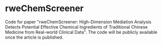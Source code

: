 # rweChemScreener
Code for paper "rweChemScreener: High-Dimension Mediation Analysis Detects Potential Effective Chemical Ingredients of Traditional Chinese Medicine from Real-world Clinical Data".  The code will be publicly available once the article is published.
